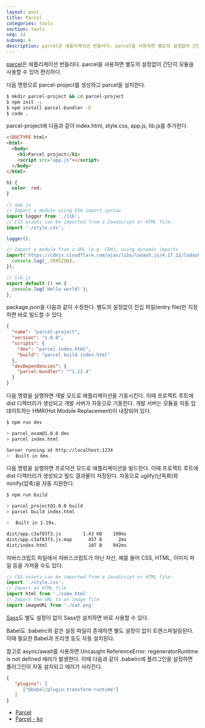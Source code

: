 ```yaml
---
layout: post
title: Parcel
categories: tools
section: tools
seq: 14
subseq: 6
description: parcel은 애플리케이션 번들러다. parcel을 사용하면 별도의 설정없이 간단히 모듈을 사용할 수 있어 편리하다.
---
```


[parcel](https://parceljs.org)은 애플리케이션 번들러다. parcel을 사용하면 별도의 설정없이 간단히 모듈을 사용할 수 있어 편리하다.

다음 명령으로 parcel-project를 생성하고 parcel을 설치한다.

```bash
$ mkdir parcel-project && cd parcel-project
$ npm init -y
$ npm install parcel-bundler -D
$ code .
```

parcel-project에 다음과 같이 index.html, style.css, app.js, lib.js를 추가한다.

```html
<!DOCTYPE html>
<html>
  <body>
    <h1>Parcel project</h1>
    <script src="app.js"></script>
  </body>
</html>
```

```css
h1 {
  color: red;
}
```

```javascript
// app.js
// Import a module using ES6 import syntax
import logger from './lib';
// CSS assets can be imported from a JavaScript or HTML file:
import './style.css';

logger();

// Import a module from a URL (e.g. CDN), using dynamic imports
import('https://cdnjs.cloudflare.com/ajax/libs/lodash.js/4.17.11/lodash.min.js').then(() => {
  console.log(_.VERSION);
});
```

```javascript
// lib.js
export default () => {
  console.log('Hello world!');
};
```

package.json을 다음과 같이 수정한다. 별도의 설정없이 진입 파일(entry file)만 지정하면 바로 빌드할 수 있다.

```json
{
  "name": "parcel-project",
  "version": "1.0.0",
  "scripts": {
    "dev": "parcel index.html",
    "build": "parcel build index.html"
  },
  "devDependencies": {
    "parcel-bundler": "^1.12.4"
  }
}
```

다음 명령을 실행하면 개발 모드로 애플리케이션을 기동시킨다. 이때 프로젝트 루트에 dist 디렉터리가 생성되고 개발 서버가 자동으로 기동한다. 개발 서버는 모듈을 자동 업데이트하는 HMR(Hot Module Replacement)이 내장되어 있다.

```bash
$ npm run dev

> parcel_exam@1.0.0 dev
> parcel index.html

Server running at http://localhost:1234
✨  Built in 6ms.
```

다음 명령을 실행하면 프로덕션 모드로 애플리케이션을 빌드한다. 이때 프로젝트 루트에 dist 디렉터리가 생성되고 빌드 결과물이 저장된다. 자동으로 uglify(난독화)와 minify(압축)을 자동 지원한다.

```bash
$ npm run build

> parcel_project@1.0.0 build
> parcel build index.html

✨  Built in 1.19s.

dist/app.c3af83f3.js        1.43 KB    190ms
dist/app.c3af83f3.js.map      457 B      2ms
dist/index.html               107 B    942ms
```

자바스크립트 파일에서 자바스크립트가 아닌 자산, 예를 들어 CSS, HTML, 이미지 파일 등을 가져올 수도 있다.

```javascript
// CSS assets can be imported from a JavaScript or HTML file:
import './style.css';
// Import an HTML file
import html from './some.html'
// Import the URL to an image file
import imageURL from './cat.png'
```

[Sass](https://poiemaweb.com/sass-basics)도 별도 설정이 없이 Sass만 설치하면 바로 사용할 수 있다.

Babel도 .babelrc와 같은 설정 파일이 존재하면 별도 설정이 없이 트랜스파일링된다. 이때 필요한 Babel과 프리셋 등도 자동 설치된다.

참고로 async/await를 사용하면 Uncaught ReferenceError: regeneratorRuntime is not defined 에러가 발생한다. 이때 다음과 같이 .babelrc에 플러그인을 설정하면 플러그인이 자동 설치되고 에러가 사라진다.

```json
{
   "plugins": [
      ["@babel/plugin-transform-runtime"]
   ]
}
```

- [Parcel](https://parceljs.org)
- [Parcel - ko](https://ko.parceljs.org)
